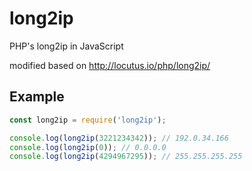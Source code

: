 # long2ip
PHP's long2ip in JavaScript

modified based on http://locutus.io/php/long2ip/

## Example
```javascript
const long2ip = require('long2ip');

console.log(long2ip(3221234342)); // 192.0.34.166
console.log(long2ip(0)); // 0.0.0.0
console.log(long2ip(4294967295)); // 255.255.255.255
```
